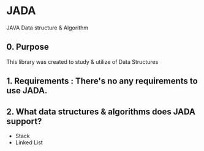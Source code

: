 # JADA
JAVA Data structure &amp; Algorithm

## 0. Purpose

This library was created to study & utilize of Data Structures

## 1. Requirements : There's no any requirements to use JADA.

## 2. What data structures & algorithms does JADA support?

- Stack
- Linked List
